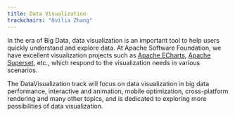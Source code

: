 ```yaml
---
title: Data Visualization
trackchairs: "Ovilia Zhang"
---
```



In the era of Big Data, data visualization is an important tool to help users quickly understand and explore data. At Apache Software Foundation, we have excellent visualization projects such as [Apache ECharts](https://echarts.apache.org), [Apache Superset](https://superset.apache.org), etc., which respond to the visualization needs in various scenarios.

The DataVisualization track will focus on data visualization in big data performance, interactive and animation, mobile optimization, cross-platform rendering and many other topics, and is dedicated to exploring more possibilities of data visualization.
